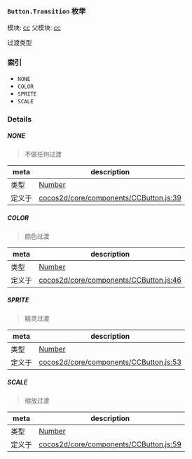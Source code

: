 ### `Button.Transition` 枚举



模块: [cc](../modules/cc.md)
父模块: [cc](../modules/cc.md)


过渡类型


### 索引
  - `NONE`
  - `COLOR`
  - `SPRITE`
  - `SCALE`

### Details


##### NONE

> 不做任何过渡

| meta | description |
|------|-------------|
| 类型 | <a href="https://developer.mozilla.org/en/JavaScript/Reference/Global_Objects/Number" class="crosslink external" target="_blank">Number</a> |
| 定义于 | [cocos2d/core/components/CCButton.js:39](https://github.com/cocos-creator/engine/blob/2fda22be5638065a190bc4c97da6548631319aba/cocos2d/core/components/CCButton.js#L39) |



##### COLOR

> 颜色过渡

| meta | description |
|------|-------------|
| 类型 | <a href="https://developer.mozilla.org/en/JavaScript/Reference/Global_Objects/Number" class="crosslink external" target="_blank">Number</a> |
| 定义于 | [cocos2d/core/components/CCButton.js:46](https://github.com/cocos-creator/engine/blob/2fda22be5638065a190bc4c97da6548631319aba/cocos2d/core/components/CCButton.js#L46) |



##### SPRITE

> 精灵过渡

| meta | description |
|------|-------------|
| 类型 | <a href="https://developer.mozilla.org/en/JavaScript/Reference/Global_Objects/Number" class="crosslink external" target="_blank">Number</a> |
| 定义于 | [cocos2d/core/components/CCButton.js:53](https://github.com/cocos-creator/engine/blob/2fda22be5638065a190bc4c97da6548631319aba/cocos2d/core/components/CCButton.js#L53) |



##### SCALE

> 缩放过渡

| meta | description |
|------|-------------|
| 类型 | <a href="https://developer.mozilla.org/en/JavaScript/Reference/Global_Objects/Number" class="crosslink external" target="_blank">Number</a> |
| 定义于 | [cocos2d/core/components/CCButton.js:59](https://github.com/cocos-creator/engine/blob/2fda22be5638065a190bc4c97da6548631319aba/cocos2d/core/components/CCButton.js#L59) |



